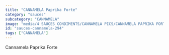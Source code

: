 ```yaml
---
title: "CANNAMELA Paprika Forte"
category: "sauces"
subcategory: "CANNAMELA"
image: "media/4 SAUCES CONDIMENTS/CANNAMELA PICS/CANNAMELA PAPRIKA FORTE.png"
id: "sauces-cannamela-294"
tags: ["CANNAMELA"]
---
```


Cannamela Paprika Forte
